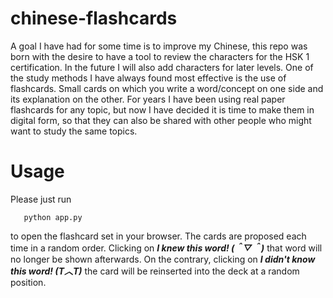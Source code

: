 # chinese-flashcards

A goal I have had for some time is to improve my Chinese, this repo was born with the desire to have a tool to review the characters for the HSK 1 certification. In the future I will also add characters for later levels. One of the study methods I have always found most effective is the use of flashcards. Small cards on which you write a word/concept on one side and its explanation on the other. For years I have been using real paper flashcards for any topic, but now I have decided it is time to make them in digital form, so that they can also be shared with other people who might want to study the same topics.

# Usage

Please just run  
```
   python app.py  
```  
to open the flashcard set in your browser. The cards are proposed each time in a random order. Clicking on **_I knew this word! (＾▽＾)_** that word will no longer be shown afterwards. On the contrary, clicking on **_I didn't know this word! (T︿T)_** the card will be reinserted into the  deck at a random position.
